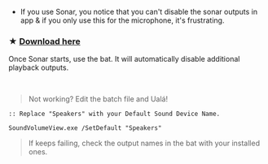 - If you use Sonar, you notice that you can't disable the sonar outputs in app & if you only use this for the microphone, it's frustrating.

### ★ [Download here](https://github.com/gzmatte/sonar/releases/download/1/Sonar.bat)

Once Sonar starts, use the bat. It will automatically disable additional playback outputs.

</br>


> Not working? Edit the batch file and Ualá!
```
:: Replace "Speakers" with your Default Sound Device Name.

SoundVolumeView.exe /SetDefault "Speakers"
```
> If keeps failing, check the output names in the bat with your installed ones.
